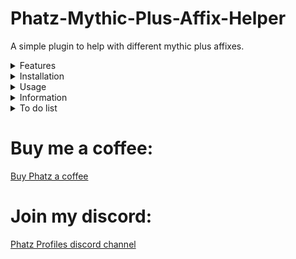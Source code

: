 # Phatz-Mythic-Plus-Affix-Helper
A simple plugin to help with different mythic plus affixes.

<details>
<Summary>Features</Summary>
<li>Cast spell on explosives (target). IMPLEMENTED
<li>Cast spell on explosives (mouseover). IMPLEMENTED
<li>Cast spell on Spiteful Shade. NOT IMPLEMENTED
</details>

<details>
<Summary>Installation</Summary>
<li>Drop the folder into aimsharp\bin\plugins
<li>Load in plugin manager and configure spell and spell delay.
</details>

<details>
<Summary>Usage</summary>
<li>Works best with ranged, spammable spells with no cooldowns that don't interfere with your damage rotation.
<li>If your spell has a 6second cooldown you can (obviously) only kill explosives every 6 seconds, for example.

<li>Recommend using mouseover to control what explosive to kill and not to interfere with your main damage rotation. 
<li>I can not guarantee which spell aimsharp will cast if you directly target the explosive. 
<li>The plugin has logic for casting spell on targeted explosive - but no logic for pausing main rotation, effects uncertain and may vary.
</details>
 
<details>
<Summary>Information</summary>
<li>Lots of help from Aya's kick plugin, thanks to Aya and Snoogen for keeping their plugins opensource.
<li> Myself i mostly play Paladin at the moment so most spells are untested but please give feedback.
<li>I can add any spell on request, just send me the spellname and the range of the spell in my discord server.
</details>

<details>
<Summary>To do list</Summary>
<li>Add support for using more than 1 spell on explosives.
<li>Advanced logic per class instead of working per spell, for example using different spells depending on the range to the explosive for melee classes and use spell B if spell A is on cooldown, etc
<li>Advanced spiteful shade logic.
<li>Other mythic plus features.
 </details>

# Buy me a coffee:
[Buy Phatz a coffee](https://www.buymeacoffee.com/xBPGQvDa8c)

# Join my discord:
[Phatz Profiles discord channel](https://discord.gg/DaWn95VxPY)
